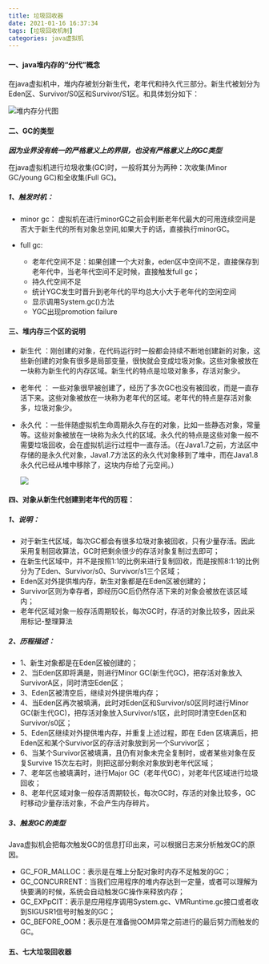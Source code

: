 ```yaml
---
title: 垃圾回收器
date: 2021-01-16 16:37:34
tags: [垃圾回收机制]
categories: java虚拟机
---
```


#### 一、java堆内存的“分代”概念

在java虚拟机中，堆内存被划分新生代，老年代和持久代三部分。新生代被划分为Eden区、Survivor/S0区和Survivor/S1区。和具体划分如下：

![堆内存分代图](https://longqing9.gitee.io/blog/images/2021011801.png)

#### 二、GC的类型

***因为业界没有统一的严格意义上的界限，也没有严格意义上的GC类型***

在java虚拟机进行垃圾收集(GC)时，一般将其分为两种：次收集(Minor GC/young GC)和全收集(Full GC)。

##### 1、触发时机：

- minor gc： 虚拟机在进行minorGC之前会判断老年代最大的可用连续空间是否大于新生代的所有对象总空间,如果大于的话，直接执行minorGC。

- full gc:
  - 老年代空间不足：如果创建一个大对象，eden区中空间不足，直接保存到老年代中，当老年代空间不足时候，直接触发full gc；
  - 持久代空间不足
  - 统计YGC发生时晋升到老年代的平均总大小大于老年代的空闲空间
  - 显示调用System.gc()方法
  - YGC出现promotion failure

#### 三、堆内存三个区的说明

- 新生代 ：刚创建的对象，在代码运行时一般都会持续不断地创建新的对象，这些新创建的对象有很多是局部变量，很快就会变成垃圾对象。这些对象被放在一块称为新生代的内存区域。新生代的特点是垃圾对象多，存活对象少。

- 老年代 ： 一些对象很早被创建了，经历了多次GC也没有被回收，而是一直存活下来。这些对象被放在一块称为老年代的区域。老年代的特点是存活对象多，垃圾对象少。

- 永久代 ：一些伴随虚拟机生命周期永久存在的对象，比如一些静态对象，常量等。这些对象被放在一块称为永久代的区域。永久代的特点是这些对象一般不需要垃圾回收，会在虚拟机运行过程中一直存活。（在Java1.7之前，方法区中存储的是永久代对象，Java1.7方法区的永久代对象移到了堆中，而在Java1.8永久代已经从堆中移除了，这块内存给了元空间。）

  ![](https://longqing9.gitee.io/blog/images/2021011901.png)

#### 四、对象从新生代创建到老年代的历程：

##### 1、说明：

- 对于新生代区域，每次GC都会有很多垃圾对象被回收，只有少量存活。因此采用复制回收算法，GC时把剩余很少的存活对象复制过去即可；
- 在新生代区域中，并不是按照1:1的比例来进行复制回收，而是按照8:1:1的比例分为了Eden、Survivor/s0、Survivor/s1三个区域；
- Eden区对外提供堆内存，新生对象都是在Eden区被创建的；
- Survivor区则为幸存者，即经历GC后仍然存活下来的对象会被放在该区域内；
- 老年代区域对象一般存活周期较长，每次GC时，存活的对象比较多，因此采用标记-整理算法

##### 2、历程描述：

- 1、新生对象都是在Eden区被创建的；
- 2、当Eden区即将满是，则进行Minor GC(新生代GC)，把存活对象放入SurvivorA区，同时清空Eden区；
- 3、Eden区被清空后，继续对外提供堆内存；
- 4、当Eden区再次被填满，此时对Eden区和Survivor/s0区同时进行Minor GC(新生代GC)，把存活对象放入Survivor/s1区，此时同时清空Eden区和Survivor/s0区；
- 5、Eden区继续对外提供堆内存，并重复上述过程，即在 Eden 区填满后，把Eden区和某个Survivor区的存活对象放到另一个Survivor区；
- 6、当某个Survivor区被填满，且仍有对象未完全复制时，或者某些对象在反复Survive 15次左右时，则把这部分剩余对象放到老年代区域；
- 7、老年区也被填满时，进行Major GC（老年代GC），对老年代区域进行垃圾回收；
- 8、老年代区域对象一般存活周期较长，每次GC时，存活的对象比较多，GC时移动少量存活对象，不会产生内存碎片。

##### 3、触发GC的类型

Java虚拟机会把每次触发GC的信息打印出来，可以根据日志来分析触发GC的原因。

- GC_FOR_MALLOC：表示是在堆上分配对象时内存不足触发的GC；
- GC_CONCURRENT：当我们应用程序的堆内存达到一定量，或者可以理解为快要满的时候，系统会自动触发GC操作来释放内存；
- GC_EXPpCIT：表示是应用程序调用System.gc、VMRuntime.gc接口或者收到SIGUSR1信号时触发的GC；
- GC_BEFORE_OOM：表示是在准备抛OOM异常之前进行的最后努力而触发的GC。

#### 五、七大垃圾回收器



